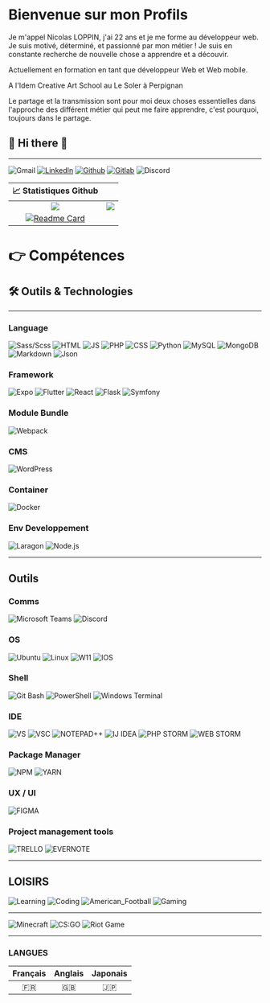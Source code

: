 # Bienvenue sur mon Profils

Je m'appel Nicolas LOPPIN, j'ai 22 ans et je me forme au développeur web.
Je suis motivé, déterminé, et passionné par mon métier !
Je suis en constante recherche de nouvelle chose a apprendre et a découvir.

Actuellement en formation en tant que développeur Web et Web mobile.

A l'Idem Creative Art School au Le Soler à Perpignan

Le partage et la transmission sont pour moi deux choses essentielles dans l'approche des différent métier qui peut me faire apprendre, c'est pourquoi, toujours dans le partage.

<h2> 👋 Hi there 👋 </h2>

---

![Gmail](https://img.shields.io/badge/Gmail-informational?style=for-the-badge&logo=gmail&logoColor=white&color=EA4335 "Mail professionnelle : loppin.n66@gmail.com")
[![LinkedIn](https://img.shields.io/badge/LinkedIn-informational?style=for-the-badge&logo=linkedin&logoColor=white&color=0a66c2 "Nicolas LOPPIN")](https://www.linkedin.com/in/nicolasloppin/)
[![Github](https://img.shields.io/badge/Github-informational?style=for-the-badge&logo=github&logoColor=white&color=181717 "NicolasLoppin66")](https://github.com/NicolasLoppin66)
[![Gitlab](https://img.shields.io/badge/GitLab-informational?style=for-the-badge&logo=gitlab&logoColor=white&color=FC6D26 "NicolasL66")](https://gitlab.com/NicolasL66)
![Discord](https://img.shields.io/badge/Discord-informational?style=for-the-badge&logo=discord&logoColor=white&color=5865f2 "TrinoxGFX#9081")

|                                                 📈 Statistiques Github                                                  |                                                                                                                                                      |
| :---------------------------------------------------------------------------------------------------------------------: | :--------------------------------------------------------------------------------------------------------------------------------------------------: |
| ![](https://github-readme-stats.vercel.app/api?username=NicolasLoppin66&show_icons=true&theme=react&count_private=true) | ![](https://github-readme-stats.vercel.app/api/top-langs/?username=NicolasLoppin66&layout=compact&theme=react&hide_langs_below=8&count_private=true) |
|[![Readme Card](https://github-readme-stats.vercel.app/api/pin/?username=NicolasLoppin66&repo=github-readme-stats)](https://github.com/anuraghazra/github-readme-stats)

  <h1>👉 Compétences</h1>

## 🛠 Outils & Technologies

---

### **Language**

![Sass/Scss](https://img.shields.io/badge/SASS/SCSS-informational?style=for-the-badge&logo=sass&logoColor=white&color=bc2b80)
![HTML](https://img.shields.io/badge/HTML_5-informational?style=for-the-badge&logo=html5&logoColor=white&color=E34F26)
![JS](https://img.shields.io/badge/Javascript-informational?style=for-the-badge&logo=javascript&logoColor=white&color=F7DF1E)
![PHP](https://img.shields.io/badge/PHP-informational?style=for-the-badge&logo=php&logoColor=white&color=2151A1)
![CSS](https://img.shields.io/badge/CSS_3-informational?style=for-the-badge&logo=css3&logoColor=white&color=1572B6)
![Python](https://img.shields.io/badge/Python-informational?style=for-the-badge&logo=python&logoColor=white&color=3776ab)
![MySQL](https://img.shields.io/badge/MySQL-informational?style=for-the-badge&logo=mysql&logoColor=white&color=4479A1)
![MongoDB](https://img.shields.io/badge/MongoDB-informational?style=for-the-badge&logo=mongodb&logoColor=white&color=47A248)
![Markdown](https://img.shields.io/badge/Markdown-informational?style=for-the-badge&logo=markdown&logoColor=white&color=000000)
![Json](https://img.shields.io/badge/Json-informational?style=for-the-badge&logo=json&logoColor=white&color=000000)

### **Framework**

![Expo](https://img.shields.io/badge/Expo-informational?style=for-the-badge&logo=expo&logoColor=white&color=000020)
![Flutter](https://img.shields.io/badge/Flutter-informational?style=for-the-badge&logo=flutter&logoColor=white&color=02569b)
![React](https://img.shields.io/badge/React-informational?style=for-the-badge&logo=react&logoColor=white&color=61DAFB)
![Flask](https://img.shields.io/badge/Flask-informational?style=for-the-badge&logo=flask&logoColor=white&color=000000)
![Symfony](https://img.shields.io/badge/Symfony-informational?style=for-the-badge&logo=symfony&logoColor=white&color=000000)

### **Module Bundle**

![Webpack](https://img.shields.io/badge/Weback-informational?style=for-the-badge&logo=webpack&logoColor=white&color=8DD6F9)

### **CMS**

![WordPress](https://img.shields.io/badge/WordPress-informational?style=for-the-badge&logo=wordpress&logoColor=white&color=21759B)

### **Container**

![Docker](https://img.shields.io/badge/Docker-informational?style=for-the-badge&logo=docker&logoColor=white&color=2496ED)

### **Env Developpement**

![Laragon](https://img.shields.io/badge/Laragon-informational?style=for-the-badge&logo=laragon&logoColor=white&color=0E83CD)
![Node.js](https://img.shields.io/badge/Node.js-informational?style=for-the-badge&logo=node.js&logoColor=white&color=339933)

---

## Outils

### **Comms**
![Microsoft Teams](https://img.shields.io/badge/Microsoft_Teams-informational?style=for-the-badge&logo=microsoftteams&logoColor=white&color=6264A7)
![Discord](https://img.shields.io/badge/Discord-informational?style=for-the-badge&logo=discord&logoColor=white&color=5865f2)

### **OS**  
![Ubuntu](https://img.shields.io/badge/Ubuntu-informational?style=for-the-badge&logo=ubuntu&logoColor=white&color=E95420)
![Linux](https://img.shields.io/badge/Linux-informational?style=for-the-badge&logo=linux&logoColor=white&color=FCC624)
![W11](https://img.shields.io/badge/Window_11-informational?style=for-the-badge&logo=windows&logoColor=white&color=0078D6)
![IOS](https://img.shields.io/badge/Android-informational?style=for-the-badge&logo=android&logoColor=white&color=3ddc84)

### **Shell**  
![Git Bash](https://img.shields.io/badge/Git_Bash-informational?style=for-the-badge&logo=git&logoColor=white&color=f05032)
![PowerShell](https://img.shields.io/badge/PowerShell-informational?style=for-the-badge&logo=powershell&logoColor=white&color=5391fe)
![Windows Terminal](https://img.shields.io/badge/Windows_Terminal-informational?style=for-the-badge&logo=windowsterminal&logoColor=white&color=313131)

### **IDE**  
![VS](https://img.shields.io/badge/Visual_Studio-informational?style=for-the-badge&logo=visualstudio&logoColor=white&color=5C2D91)
![VSC](https://img.shields.io/badge/Visual_Studio_Code-informational?style=for-the-badge&logo=visualstudiocode&logoColor=white&color=007acc)
![NOTEPAD++](https://img.shields.io/badge/Notepad++-informational?style=for-the-badge&logo=notepadpp&logoColor=white&color=90E59A)
![IJ IDEA](https://img.shields.io/badge/IntelliJ_IDEA-informational?style=for-the-badge&logo=intellijidea&logoColor=white&color=000000)
![PHP STORM](https://img.shields.io/badge/PhpStorm-informational?style=for-the-badge&logo=phpstorm&logoColor=white&color=000000)
![WEB STORM](https://img.shields.io/badge/WebStorm-informational?style=for-the-badge&logo=webstorm&logoColor=white&color=000000)

### **Package Manager**  
![NPM](https://img.shields.io/badge/Npm-informational?style=for-the-badge&logo=npm&logoColor=white&color=cb3837)
![YARN](https://img.shields.io/badge/Yarn-informational?style=for-the-badge&logo=yarn&logoColor=white&color=2C8EBB)

### **UX / UI**  
![FIGMA](https://img.shields.io/badge/Figma-informational?style=for-the-badge&logo=figma&logoColor=white&color=F24E1E)

### **Project management tools**  
![TRELLO](https://img.shields.io/badge/Trello-informational?style=for-the-badge&logo=trello&logoColor=white&color=0052CC) 
![EVERNOTE](https://img.shields.io/badge/Evernote-informational?style=for-the-badge&logo=evernote&logoColor=white&color=#00A82D) 

---

## LOISIRS

![Learning](https://img.shields.io/badge/Passion-Learning-informational?style=for-the-badge&logo=learning&logoColor=000000&color=ff0000)
![Coding](https://img.shields.io/badge/Passion-Coding-informational?style=for-the-badge&logo=coding&logoColor=000000&color=ff7f00)
![American_Football](https://img.shields.io/badge/Passion-American_Football-informational?style=for-the-badge&logo=american_football&logoColor=000000&color=FFFF00)
![Gaming](https://img.shields.io/badge/Passion-Gaming-informational?style=for-the-badge&logo=gaming&logoColor=000000&color=00ff00)

---

![Minecraft](https://img.shields.io/badge/Game-Minecraft-informational?style=for-the-badge&logo=minecraft&logoColor=62b47a&color=62b47a)
![CS:GO](https://img.shields.io/badge/Game-Counter_Strike-informational?style=for-the-badge&logo=counter-strike&logoColor=000000&color=000000)
![Riot Game](https://img.shields.io/badge/Game-Riot_Games-informational?style=for-the-badge&logo=riot-games&logoColor=D32936&color=D32936)

---

### LANGUES

| Français | Anglais | Japonais |
| :------: | :-----: | :------: |
|    🇫🇷    |   🇬🇧    |    🇯🇵    |

</details>
